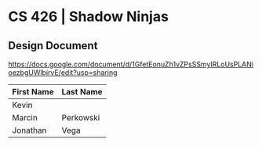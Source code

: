 # CS 426 | Shadow Ninjas

## Design Document

https://docs.google.com/document/d/1GfetEonuZh1vZPsSSmyIRLoUsPLANioezbgUWlbjrvE/edit?usp=sharing

| First Name | Last Name |
| ----------- | ----------- |
| Kevin | | Kowalski |
| Marcin | Perkowski |
| Jonathan | Vega |

